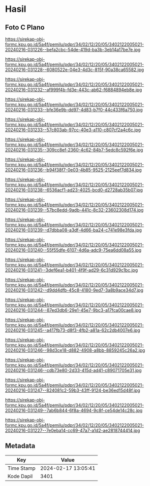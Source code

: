 # Hasil

## Foto C Plano

https://sirekap-obj-formc.kpu.go.id/5a4f/pemilu/pdpr/34/02/12/20/05/3402122005021-20240216-031226--befa2cbc-54de-419d-ba3b-3eb14a17be7e.jpg

https://sirekap-obj-formc.kpu.go.id/5a4f/pemilu/pdpr/34/02/12/20/05/3402122005021-20240216-031228--6080522e-04e3-4d3c-815f-90a38ca65582.jpg

https://sirekap-obj-formc.kpu.go.id/5a4f/pemilu/pdpr/34/02/12/20/05/3402122005021-20240216-031232--af999f4b-fd3e-443c-ab62-f6884894eb8e.jpg

https://sirekap-obj-formc.kpu.go.id/5a4f/pemilu/pdpr/34/02/12/20/05/3402122005021-20240216-031233--bfe36e9b-dd97-4d83-b7f0-44c433f6a750.jpg

https://sirekap-obj-formc.kpu.go.id/5a4f/pemilu/pdpr/34/02/12/20/05/3402122005021-20240216-031233--57c803ab-97cc-40e3-a110-c807cf2a4c6c.jpg

https://sirekap-obj-formc.kpu.go.id/5a4f/pemilu/pdpr/34/02/12/20/05/3402122005021-20240216-031235--309cc8ef-2360-4c62-84b7-5edc8c592f6e.jpg

https://sirekap-obj-formc.kpu.go.id/5a4f/pemilu/pdpr/34/02/12/20/05/3402122005021-20240216-031236--b94f38f7-0e03-4b85-9525-2125eef7d834.jpg

https://sirekap-obj-formc.kpu.go.id/5a4f/pemilu/pdpr/34/02/12/20/05/3402122005021-20240216-031238--6536acf1-ad23-4025-bcd0-d2728ab35b07.jpg

https://sirekap-obj-formc.kpu.go.id/5a4f/pemilu/pdpr/34/02/12/20/05/3402122005021-20240216-031239--57bc8edd-9adb-441c-8c32-23602308d174.jpg

https://sirekap-obj-formc.kpu.go.id/5a4f/pemilu/pdpr/34/02/12/20/05/3402122005021-20240216-031239--d7dbba08-a3df-4d66-ba24-c741e98e3fda.jpg

https://sirekap-obj-formc.kpu.go.id/5a4f/pemilu/pdpr/34/02/12/20/05/3402122005021-20240216-031240--55f55dfe-6107-4d6a-adc9-75ea6dd08a55.jpg

https://sirekap-obj-formc.kpu.go.id/5a4f/pemilu/pdpr/34/02/12/20/05/3402122005021-20240216-031241--3def6ea1-b401-4f9f-ad29-6c31d929c1bc.jpg

https://sirekap-obj-formc.kpu.go.id/5a4f/pemilu/pdpr/34/02/12/20/05/3402122005021-20240216-031242--d9dd4dfb-45c8-4180-9ed7-3a8b9ace34d7.jpg

https://sirekap-obj-formc.kpu.go.id/5a4f/pemilu/pdpr/34/02/12/20/05/3402122005021-20240216-031244--87ed3db6-29e1-45e7-9bc3-a17fca00cae8.jpg

https://sirekap-obj-formc.kpu.go.id/5a4f/pemilu/pdpr/34/02/12/20/05/3402122005021-20240216-031245--a417fb73-d8f3-4fb2-a81a-62c2db4007e6.jpg

https://sirekap-obj-formc.kpu.go.id/5a4f/pemilu/pdpr/34/02/12/20/05/3402122005021-20240216-031246--98d3ce18-d882-4908-a8bb-8859245c26a2.jpg

https://sirekap-obj-formc.kpu.go.id/5a4f/pemilu/pdpr/34/02/12/20/05/3402122005021-20240216-031246--cdb73e80-2d33-415d-ad41-c89071705e31.jpg

https://sirekap-obj-formc.kpu.go.id/5a4f/pemilu/pdpr/34/02/12/20/05/3402122005021-20240216-031247--824081c2-59b3-43ff-9124-be36ed15d48f.jpg

https://sirekap-obj-formc.kpu.go.id/5a4f/pemilu/pdpr/34/02/12/20/05/3402122005021-20240216-031249--7ab6b844-6f8a-4694-9c8f-ce54de14c28c.jpg

https://sirekap-obj-formc.kpu.go.id/5a4f/pemilu/pdpr/34/02/12/20/05/3402122005021-20240216-031227--7e0eba14-cc69-47a7-a1d2-ae2818744414.jpg


## Metadata

| Key        | Value               |
| ---------- | ------------------- |
| Time Stamp | 2024-02-17 13:05:41 |
| Kode Dapil | 3401                |



